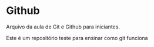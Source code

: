 # Github

Arquivo da aula de Git e Github para iniciantes.

Este é um repositório teste para ensinar como git funciona

